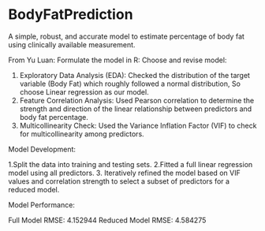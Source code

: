 # BodyFatPrediction
A simple, robust, and accurate model to estimate percentage of body fat using clinically available measurement.


From Yu Luan:
Formulate the model in R:
Choose and revise model:
1. Exploratory Data Analysis (EDA): Checked the distribution of the target variable (Body Fat) which roughly followed a normal distribution, So choose Linear regression as our model.
2. Feature Correlation Analysis: Used Pearson correlation to determine the strength and direction of the linear relationship between predictors and body fat percentage.
3. Multicollinearity Check: Used the Variance Inflation Factor (VIF) to check for multicollinearity among predictors.


Model Development:

1.Split the data into training and testing sets.
2.Fitted a full linear regression model using all predictors.
3. Iteratively refined the model based on VIF values and correlation strength to select a subset of predictors for a reduced model.

Model Performance:

Full Model RMSE: 4.152944
Reduced Model RMSE: 4.584275

